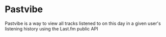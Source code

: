 # Pastvibe

Pastvibe is a way to view all tracks listened to on this day in a given user's listening history using the Last.fm public API
